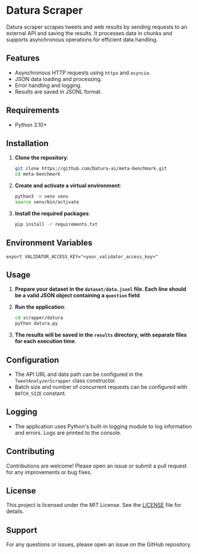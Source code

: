 # Datura Scraper

Datura scraper scrapes tweets and web results by sending requests to an external API and saving the results. It processes data in chunks and supports asynchronous operations for efficient data handling.

## Features

-   Asynchronous HTTP requests using `httpx` and `asyncio`.
-   JSON data loading and processing.
-   Error handling and logging.
-   Results are saved in JSONL format.

## Requirements

-   Python 3.10+

## Installation

1. **Clone the repository**:

    ```bash
    git clone https://github.com/Datura-ai/meta-benchmark.git
    cd meta-benchmark
    ```

2. **Create and activate a virtual environment**:

    ```bash
    python3 -m venv venv
    source venv/bin/activate
    ```

3. **Install the required packages**:

    ```bash
    pip install -r requirements.txt
    ```

## Environment Variables

```
export VALIDATOR_ACCESS_KEY="<your_validator_access_key>"
```

## Usage

1. **Prepare your dataset in the `dataset/data.jsonl` file. Each line should be a valid JSON object containing a `question` field**.

2. **Run the application**:

    ```bash
    cd scrapper/datura
    python datura.py
    ```

3. **The results will be saved in the `results` directory, with separate files for each execution time**.

## Configuration

-   The API URL and data path can be configured in the `TweetAnalyzerScrapper` class constructor.
-   Batch size and number of concurrent requests can be configured with `BATCH_SIZE` constant.

## Logging

-   The application uses Python's built-in logging module to log information and errors. Logs are printed to the console.

## Contributing

Contributions are welcome! Please open an issue or submit a pull request for any improvements or bug fixes.

## License

This project is licensed under the MIT License. See the [LICENSE](LICENSE) file for details.

## Support

For any questions or issues, please open an issue on the GitHub repository.
